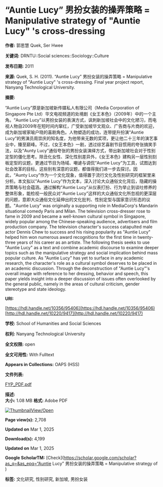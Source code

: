 # “Auntie Lucy” 男扮女装的操弄策略 = Manipulative strategy of "Auntie Lucy" 's cross-dressing

**作者:** 郭思慧 Quek, Ser Hwee

**关键词:** DRNTU::Social sciences::Sociology::Culture

**发布日期:** 2011

**来源:** Quek, S. H. (2011). “Auntie Lucy” 男扮女装的操弄策略 = Manipulative strategy of "Auntie Lucy" 's cross-dressing. Final year project report, Nanyang Technological University.

**摘要:**

“Auntie Lucy”原是新加坡新传媒私人有限公司（Media Corporation of Singapore Pte Ltd）华文电视频道的处境剧《女王本色》（2009年）中的一个主角。“Auntie Lucy”以男扮女装的表演方式，讽刺新加坡社会中的文化陋习，而电视人物自2009年在短时间内窜红，广受新加坡华文观众、广告商与片商的欢迎，成为新加坡家喻户晓的喜剧角色。人物塑造的成功，连带提升扮演“Auntie Lucy”的男演员周崇庆的知名度，为他带来无数的奖项，更让他二十三年的演艺事业中，臻至巅峰。不过，《女王本色》一剧，透过综艺喜剧节目惯用的夸张搞笑手法，以及“Aunty Lucy”通俗夸张的男扮女装演绎方式，带出新加坡社会对于性别定型的僵化思考。除丑化女性、深化性别差异外，《女王本色》建构另一层性别刻板定型的议题，更通过节目为场域、嘲谑与调侃“Auntie Lucy”为工具，试图达到社会改革的目标。这些别有深意的议题，都值得我们进一步去探讨。因此，“Aunty Lucy”作为一个文化现象，值得置于流行文化及性别研究的框架里来分析。本文拟以“Auntie Lucy”作为文本，深入讨论大众通俗文化背后，隐藏的操弄策略与社会蕴涵。通过解构“Auntie Lucy”从仪表打扮、行为举止到谈吐修养的整体形象，能检视一般民众对“Auntie Lucy”这样的大众通俗文化所忽视的更深层的问题，意即大众通俗文化延伸出的文化批判、性别定型与国家意识形态的议题。"Auntie Lucy" was originally a supporting role in MediaCorp's Mandarin situational comedy Paris and Milan. The television cross-dresser rose to fame in 2009 and became a well-known cultural symbol in Singapore, widely popular among the Chinese-speaking audience, advertisers and film production company. The television character's success catapulted male actor Dennis Chew to success and his rising popularity as "Auntie Lucy" helped him won numerous award recognitions for the first time in twenty-three years of his career as an artiste. The following thesis seeks to use "Auntie Lucy" as a text and combine academic discourse to examine deeper topics such as the manipulative strategy and social implication behind mass popular culture. As "Auntie Lucy" has yet to surface in any academic research, the character's role as a cultural symbol deserves to be placed in an academic discussion. Through the deconstruction of "Auntie Lucy"'s overall image with reference to her dressing, behavior and speech, this paper yields insight into a deeper discussion of issues often overlooked by the general public, namely in the areas of cultural criticism, gender stereotype and state ideology.

**URI:**

[https://hdl.handle.net/10356/95406](https://hdl.handle.net/10356/95406)
[http://hdl.handle.net/10220/9417](http://hdl.handle.net/10220/9417)

**学校:** School of Humanities and Social Sciences

**权利:** Nanyang Technological University

**全文权限:** open

**全文可用性:** With Fulltext

**Appears in Collections:** OAPS (HSS)

**文件列表:**

[FYP\_PDF.pdf](/bitstream/10356/95406/1/FYP_PDF.pdf)

**描述:**  
**大小:** 1.08 MB
**格式:** Adobe PDF

[![Thumbnail](/retrieve/4f7294a2-1bf9-4c93-aee7-287cfba9969f/FYP_PDF.pdf.jpg)](/bitstream/10356/95406/1/FYP_PDF.pdf)[View/Open](/bitstream/10356/95406/1/FYP_PDF.pdf)

**Page view(s):** 2,708

**Updated on** Mar 1, 2025

**Download(s):** 4,199

**Updated on** Mar 1, 2025

**Google ScholarTM:** [Check](https://scholar.google.com/scholar?as_q=&as_epq=“Auntie Lucy” 男扮女装的操弄策略 = Manipulative strategy of )

**标签:** 文化研究, 性别研究, 新加坡, 男扮女装
